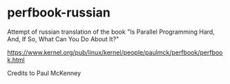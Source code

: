 perfbook-russian
================

Attempt of russian translation of the book "Is Parallel Programming Hard, And, If So, What Can You Do About It?"

https://www.kernel.org/pub/linux/kernel/people/paulmck/perfbook/perfbook.html

Credits to Paul McKenney
